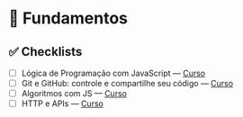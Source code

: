 # 🚀 Fundamentos

## ✅ Checklists

- [ ] Lógica de Programação com JavaScript — [Curso](https://cursos.alura.com.br/course/logica-programacao-javascript)
- [ ] Git e GitHub: controle e compartilhe seu código — [Curso](https://cursos.alura.com.br/course/git-github-controle-de-versao)
- [ ] Algoritmos com JS — [Curso](https://cursos.alura.com.br/course/algoritmos-js-laços-listas)
- [ ] HTTP e APIs — [Curso](https://cursos.alura.com.br/course/http-requisicoes-api)